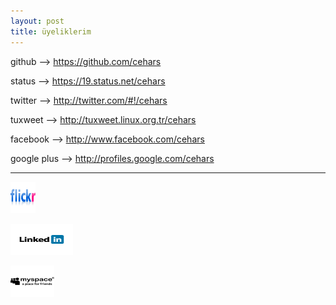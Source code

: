 ```yaml
---
layout: post
title: üyeliklerim
---
```




<p>github --> <a href="https://github.com/cehars" 
target="_blank">https://github.com/cehars</a></p>

<p>status --> <a href="https://19.status.net/cehars"
target="_blank">https://19.status.net/cehars</a></p>

<p>twitter --> <a href="http://twitter.com/#!/cehars"
target="_blank">http://twitter.com/#!/cehars</a></p>

<p>tuxweet --> <a href="http://tuxweet.linux.org.tr/cehars"
target="_blank">http://tuxweet.linux.org.tr/cehars</a></p>

<p>facebook --> <a href="http://www.facebook.com/cehars"
target="_blank">http://www.facebook.com/cehars</a></p>

<p>google plus --> <a href="http://profiles.google.com/cehars"
target="_blank">http://profiles.google.com/cehars</a></p>


<hr>

<a href="http://www.flickr.com/people/cehars/"
target="_blank"><img src="/chrome/cehars19/logolar/23.png" width="40 " height="50"></a>

<a href="http://www.linkedin.com/in/cehars"
target="_blank"><img src="/chrome/cehars19/logolar/55.png" width="100 " height="50"></a>

<a href="http://tr.myspace.com/cehars"
target="_blank"><img src="/chrome/cehars19/logolar/61.gif" width="70 " height="50"></a>

